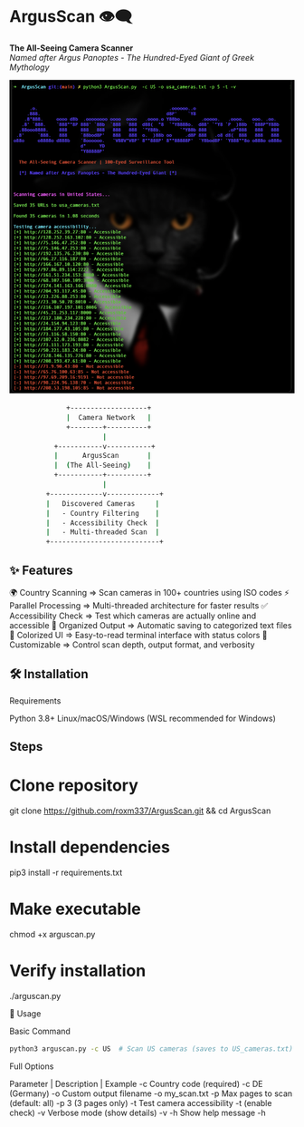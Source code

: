 # ArgusScan 👁️‍🗨️
**The All-Seeing Camera Scanner**  
*Named after Argus Panoptes - The Hundred-Eyed Giant of Greek Mythology*

![ArgusScan Terminal Demo](https://raw.githubusercontent.com/roxm337/ArgusScan/refs/heads/main/Screenshot%202025-05-22%20at%2010.38.37.png)

```bash
              +-------------------+
              |  Camera Network   |
              +--------+----------+
                       |
           +-----------v-----------+
           |      ArgusScan       |
           |  (The All-Seeing)    |
           +-----------+----------+
                       |
         +-------------v-------------+
         |   Discovered Cameras     |
         |   - Country Filtering    |
         |   - Accessibility Check  |
         |   - Multi-threaded Scan  |
         +---------------------------+
```

## ✨ Features

🌍 Country Scanning =>	Scan cameras in 100+ countries using ISO codes
⚡ Parallel Processing => Multi-threaded architecture for faster results
✅ Accessibility Check => Test which cameras are actually online and accessible
📁 Organized Output => Automatic saving to categorized text files
🎨 Colorized UI => Easy-to-read terminal interface with status colors
🔧 Customizable => Control scan depth, output format, and verbosity

## 🛠️ Installation

Requirements

Python 3.8+
Linux/macOS/Windows (WSL recommended for Windows)

## Steps

# Clone repository
git clone https://github.com/roxm337/ArgusScan.git && cd ArgusScan

# Install dependencies
pip3 install -r requirements.txt

# Make executable
chmod +x arguscan.py

# Verify installation
./arguscan.py

🚀 Usage

Basic Command
```bash
python3 arguscan.py -c US  # Scan US cameras (saves to US_cameras.txt)
```

Full Options

Parameter | Description | Example
-c	Country code (required)	-c DE (Germany)
-o	Custom output filename	-o my_scan.txt
-p	Max pages to scan (default: all)	-p 3 (3 pages only)
-t	Test camera accessibility	-t (enable check)
-v	Verbose mode (show details)	-v
-h	Show help message	-h
